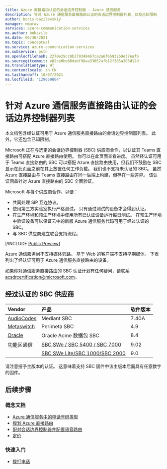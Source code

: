 ```yaml
---
title: Azure 直接路由认证的会话边界控制器 - Azure 通信服务
description: 针对 Azure 通信服务直接路由认证的会话边界控制器列表，以及已知限制
author: boris-bazilevskiy
manager: nmurav
services: azure-communication-services
ms.author: bobazile
ms.date: 06/30/2021
ms.topic: conceptual
ms.service: azure-communication-services
ms.subservice: pstn
ms.openlocfilehash: 2270e29cc9b279348467ca2a6f6593269e37eafb
ms.sourcegitcommit: e82ce0be68dabf98aa33052afb12f205a203d12d
ms.translationtype: HT
ms.contentlocale: zh-CN
ms.lasthandoff: 10/07/2021
ms.locfileid: "129659804"
---
```

# <a name="list-of-session-border-controllers-certified-for-azure-communication-services-direct-routing"></a>针对 Azure 通信服务直接路由认证的会话边界控制器列表
本文档包含经认证可用于 Azure 通信服务直接路由的会话边界控制器列表。 此外，它还包含已知限制。

Microsoft 正在与选定的会话边界控制器 (SBC) 供应商合作，以认证其 Teams 直接路由可搭配 Azure 直接路由使用。 你可以在此页面查看进度。 虽然经认证可用于 Teams 直接路由的 SBC 可以搭配 Azure 直接路由使用，但我们不鼓励在 SBC 显示在此页面之前在其上放置任何工作负载。 我们也不支持未认证的 SBC。 虽然 Azure 直接路由与 Teams 直接路由在同一后端上构建，但存在一些差异。 该认证涵盖针对 Azure 直接路由的 SBC 全面验证。

Microsoft 与每个供应商合作，以便：
- 共同处理 SIP 互连协议。
- 使用第三方实验室执行严格测试。 只有通过测试的设备才会得到认证。
- 在生产环境和预生产环境中使用所有已认证设备运行每日测试。 在预生产环境中验证设备可以保证云中的新版 Azure 通信服务代码可用于经过认证的 SBC。
- 与 SBC 供应商建立联合支持流程。

[!INCLUDE [Public Preview](../../includes/public-preview-include-document.md)]

Azure 通信服务尚不支持媒体旁路。 基于 Web 的客户端不支持早期媒体。
下表列出了经认证可用于 Azure 通信服务直接路由的设备。

如果你对通信服务直接路由的 SBC 认证计划有任何疑问，请联系 acsdrcertification@microsoft.com。

## <a name="certified-sbc-vendors"></a>经过认证的 SBC 供应商

|Vendor|产品|软件版本|
|:--- |:--- |:--- 
|[AudioCodes](https://www.audiocodes.com/media/lbjfezwn/mediant-sbc-with-microsoft-azure-communication-services.pdf)|Mediant SBC|7.40A
|[Metaswitch](https://manuals.metaswitch.com/Perimeta/V4.9/AzureCommunicationServicesIntegrationGuide/Source/notices.html)|Perimeta SBC|4.9|
|[Oracle](https://www.oracle.com/technical-resources/documentation/acme-packet.html)|Oracle Acme 数据包 SBC|8.4|
|功能区通信|[SBC SWe / SBC 5400 / SBC 7000](https://support.sonus.net/display/ALLDOC/Ribbon+Configurations+with+Azure+Communication+Services+Direct+Routing)|9.02|
||[SBC SWe Lite/SBC 1000/SBC 2000](https://support.sonus.net/display/UXDOC90/Best+Practice+-+Configure+SBC+Edge+for+Azure+Communication+Services+Direct+Routing)|9.0

请注意授予主版本的认证。 这意味着支持 SBC 固件中该主版本后面具有任意数字的固件。

## <a name="next-steps"></a>后续步骤

### <a name="conceptual-documentation"></a>概念文档

- [Azure 通信服务中的电话号码类型](./plan-solution.md)
- [规划 Azure 直接路由](./direct-routing-infrastructure.md)
- [配对会话边界控制器并配置语音路由](./direct-routing-provisioning.md)
- [定价](../pricing.md)

### <a name="quickstarts"></a>快速入门

- [拨打电话](../../quickstarts/voice-video-calling/pstn-call.md)
